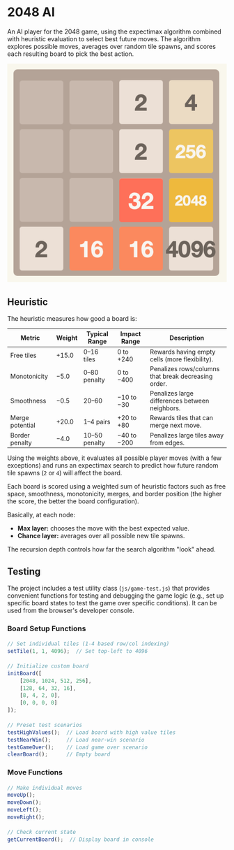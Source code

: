 # 2048 AI

An AI player for the 2048 game, using the expectimax algorithm combined with heuristic evaluation to select best future moves. The algorithm explores possible moves, averages over random tile spawns, and scores each resulting board to pick the best action.

![4096.png](docs/4096.png)

## Heuristic

The heuristic measures how good a board is:

| Metric          | Weight | Typical Range | Impact Range | Description                                         |
|-----------------|--------|---------------|--------------|-----------------------------------------------------|
| Free tiles      | +15.0  | 0–16 tiles    | 0 to +240    | Rewards having empty cells (more flexibility).      |
| Monotonicity    | −5.0   | 0–80 penalty  | 0 to −400    | Penalizes rows/columns that break decreasing order. |
| Smoothness      | −0.5   | 20–60         | −10 to −30   | Penalizes large differences between neighbors.      |
| Merge potential | +20.0  | 1–4 pairs     | +20 to +80   | Rewards tiles that can merge next move.             |
| Border penalty  | −4.0   | 10–50 penalty | −40 to −200  | Penalizes large tiles away from edges.              |

Using the weights above, it evaluates all possible player moves (with a few exceptions) and runs an expectimax search to predict how future random tile spawns (`2` or `4`) will affect the board.

Each board is scored using a weighted sum of heuristic factors such as free space, smoothness, monotonicity, merges, and border position (the higher the score, the better the board configuration).

Basically, at each node:

- **Max layer:** chooses the move with the best expected value.
- **Chance layer:** averages over all possible new tile spawns.

The recursion depth controls how far the search algorithm "look" ahead.

## Testing

The project includes a test utility class (`js/game-test.js`) that provides convenient functions for testing and debugging the game logic (e.g., set up specific board states to test the game over specific conditions). It can be used from the browser's developer console.

### Board Setup Functions

```javascript
// Set individual tiles (1-4 based row/col indexing)
setTile(1, 1, 4096);  // Set top-left to 4096

// Initialize custom board
initBoard([
    [2048, 1024, 512, 256],
    [128, 64, 32, 16], 
    [8, 4, 2, 0],
    [0, 0, 0, 0]
]);

// Preset test scenarios
testHighValues();  // Load board with high value tiles
testNearWin();     // Load near-win scenario
testGameOver();    // Load game over scenario
clearBoard();      // Empty board
```

### Move Functions

```javascript
// Make individual moves
moveUp();
moveDown(); 
moveLeft();
moveRight();

// Check current state
getCurrentBoard();  // Display board in console
```
